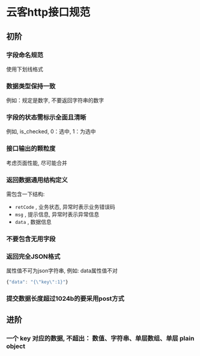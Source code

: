 # 云客http接口规范

## 初阶

### 字段命名规范

使用下划线格式

### 数据类型保持一致

例如：规定是数字, 不要返回字符串的数字

### 字段的状态需标示全面且清晰

例如, is\_checked, 0：选中, 1：为选中

### 接口输出的颗粒度

考虑页面性能, 尽可能合并

### 返回数据通用结构定义

需包含一下结构:

* `retCode`
  , 业务状态, 异常时表示业务错误码
* `msg`
  , 提示信息, 异常时表示异常信息
* `data`
  , 数据信息

### 不要包含无用字段

### 返回完全JSON格式

属性值不可为json字符串, 例如: data属性值不对

```js
{"data": "{\"key\":1}"}
```

### 提交数据长度超过1024b的要采用post方式

## 进阶

### 一个 key 对应的数据, 不超出： 数值、字符串、单层数组、单层 plain object



